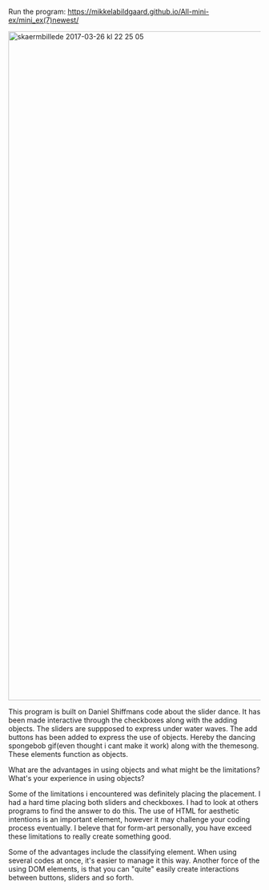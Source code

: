 Run the program:  https://mikkelabildgaard.github.io/All-mini-ex/mini_ex(7)newest/


<img width="1335" alt="skaermbillede 2017-03-26 kl 22 25 05" src="https://cloud.githubusercontent.com/assets/25741692/24334892/861d2578-1273-11e7-82b2-b35764c3cd1f.png">


This program is built on Daniel Shiffmans code about the slider dance. It has been made interactive through the checkboxes along with the adding objects. The sliders are suppposed to express under water waves. The add buttons has been added to express the use of objects. Hereby the dancing spongebob gif(even thought i cant make it work) along with the themesong. These elements function as objects. 

What are the advantages in using objects and what might be the limitations? What's your experience in using objects? 

Some of the limitations i encountered was definitely placing the placement. I had a hard time placing both sliders and checkboxes. I had to look at others programs to find the answer to do this. The use of HTML for aesthetic intentions is an important element, however it may challenge your coding process eventually. I beleve that for form-art personally, you have exceed these limitations to really create something good. 

Some of the advantages include the classifying element. When using several codes at once, it's easier to manage it this way. Another force of the using DOM elements, is that you can "quite" easily create interactions between buttons, sliders and so forth. 
